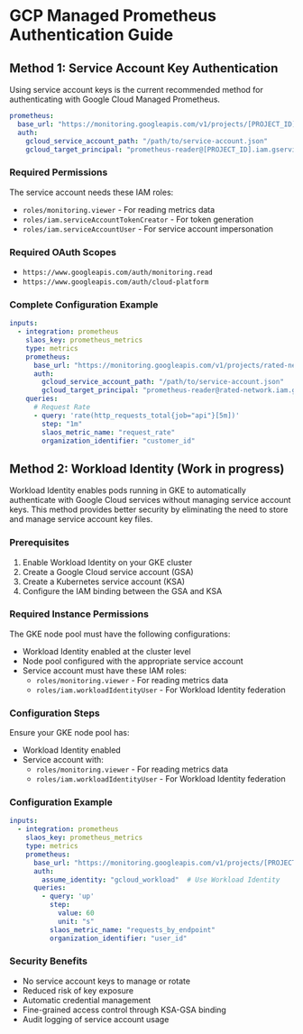 # GCP Managed Prometheus Authentication Guide

## Method 1: Service Account Key Authentication
Using service account keys is the current recommended method for authenticating with Google Cloud Managed Prometheus.

```yaml
prometheus:
  base_url: "https://monitoring.googleapis.com/v1/projects/[PROJECT_ID]/location/global/prometheus"
  auth:
    gcloud_service_account_path: "/path/to/service-account.json"
    gcloud_target_principal: "prometheus-reader@[PROJECT_ID].iam.gserviceaccount.com"
```

### Required Permissions
The service account needs these IAM roles:
- `roles/monitoring.viewer` - For reading metrics data
- `roles/iam.serviceAccountTokenCreator` - For token generation
- `roles/iam.serviceAccountUser` - For service account impersonation

### Required OAuth Scopes
- `https://www.googleapis.com/auth/monitoring.read`
- `https://www.googleapis.com/auth/cloud-platform`

### Complete Configuration Example

```yaml
inputs:
  - integration: prometheus
    slaos_key: prometheus_metrics
    type: metrics
    prometheus:
      base_url: "https://monitoring.googleapis.com/v1/projects/rated-network/location/global/prometheus"
      auth:
        gcloud_service_account_path: "/path/to/service-account.json"
        gcloud_target_principal: "prometheus-reader@rated-network.iam.gserviceaccount.com"
    queries:
      # Request Rate
      - query: 'rate(http_requests_total{job="api"}[5m])'
        step: "1m"
        slaos_metric_name: "request_rate"
        organization_identifier: "customer_id"
```

## Method 2: Workload Identity (Work in progress)
Workload Identity enables pods running in GKE to automatically authenticate with Google Cloud services without managing service account keys. This method provides better security by eliminating the need to store and manage service account key files.

### Prerequisites
1. Enable Workload Identity on your GKE cluster
2. Create a Google Cloud service account (GSA)
3. Create a Kubernetes service account (KSA)
4. Configure the IAM binding between the GSA and KSA

### Required Instance Permissions
The GKE node pool must have the following configurations:
- Workload Identity enabled at the cluster level
- Node pool configured with the appropriate service account
- Service account must have these IAM roles:
  - `roles/monitoring.viewer` - For reading metrics data
  - `roles/iam.workloadIdentityUser` - For Workload Identity federation

### Configuration Steps

Ensure your GKE node pool has:
- Workload Identity enabled
- Service account with:
  - `roles/monitoring.viewer` - For reading metrics data
  - `roles/iam.workloadIdentityUser` - For Workload Identity federation


### Configuration Example

```yaml
inputs:
  - integration: prometheus
    slaos_key: prometheus_metrics
    type: metrics
    prometheus:
      base_url: "https://monitoring.googleapis.com/v1/projects/[PROJECT_ID]/location/global/prometheus"
      auth:
        assume_identity: "gcloud_workload"  # Use Workload Identity
      queries:
        - query: 'up'
          step:
            value: 60
            unit: "s"
          slaos_metric_name: "requests_by_endpoint"
          organization_identifier: "user_id"
```

### Security Benefits
- No service account keys to manage or rotate
- Reduced risk of key exposure
- Automatic credential management
- Fine-grained access control through KSA-GSA binding
- Audit logging of service account usage
